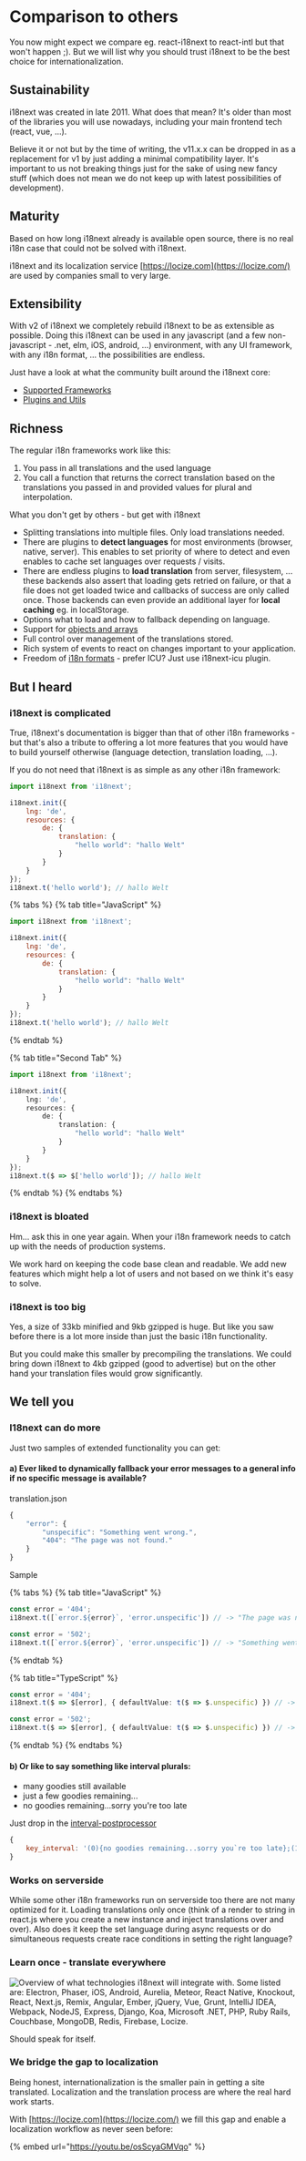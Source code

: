 # Comparison to others

You now might expect we compare eg. react-i18next to react-intl but that won't happen ;). But we will list why you should trust i18next to be the best choice for internationalization.

## Sustainability <a href="#sustainability" id="sustainability"></a>

i18next was created in late 2011. What does that mean? It's older than most of the libraries you will use nowadays, including your main frontend tech (react, vue, ...).

Believe it or not but by the time of writing, the v11.x.x can be dropped in as a replacement for v1 by just adding a minimal compatibility layer. It's important to us not breaking things just for the sake of using new fancy stuff (which does not mean we do not keep up with latest possibilities of development).

## Maturity <a href="#maturity" id="maturity"></a>

Based on how long i18next already is available open source, there is no real i18n case that could not be solved with i18next.

i18next and its localization service [https://locize.com](https://locize.com/) are used by companies small to very large.

## Extensibility <a href="#extensibility" id="extensibility"></a>

With v2 of i18next we completely rebuild i18next to be as extensible as possible. Doing this i18next can be used in any javascript (and a few non-javascript - .net, elm, iOS, android, ...) environment, with any UI framework, with any i18n format, ... the possibilities are endless.

Just have a look at what the community built around the i18next core:

* ​[Supported Frameworks​](supported-frameworks.md)
* ​[Plugins and Utils](plugins-and-utils.md)​

## Richness <a href="#richness" id="richness"></a>

The regular i18n frameworks work like this:

1. You pass in all translations and the used language
2. You call a function that returns the correct translation based on the translations you passed in and provided values for plural and interpolation.

What you don't get by others - but get with i18next

* Splitting translations into multiple files. Only load translations needed.
* There are plugins to **detect languages** for most environments (browser, native, server). This enables to set priority of where to detect and even enables to cache set languages over requests / visits.
* There are endless plugins to **load translation** from server, filesystem, ... these backends also assert that loading gets retried on failure, or that a file does not get loaded twice and callbacks of success are only called once. Those backends can even provide an additional layer for **local caching** eg. in localStorage.
* Options what to load and how to fallback depending on language.
* Support for [objects and arrays](https://www.i18next.com/translation-function/objects-and-arrays)
* Full control over management of the translations stored.
* Rich system of events to react on changes important to your application.
* Freedom of [i18n formats](https://www.i18next.com/overview/plugins-and-utils#i-18-n-formats) - prefer ICU? Just use i18next-icu plugin.

## But I heard <a href="#but-i-heard" id="but-i-heard"></a>

### i18next is complicated <a href="#i-18-next-is-complicated" id="i-18-next-is-complicated"></a>

True, i18next's documentation is bigger than that of other i18n frameworks - but that's also a tribute to offering a lot more features that you would have to build yourself otherwise (language detection, translation loading, ...).

If you do not need that i18next is as simple as any other i18n framework:

```javascript
import i18next from 'i18next';​

i18next.init({
    lng: 'de',
    resources: {
        de: {
            translation: {
                "hello world": "hallo Welt"
            }
        }
    }
});​
i18next.t('hello world'); // hallo Welt
```

{% tabs %}
{% tab title="JavaScript" %}
```javascript
import i18next from 'i18next';​

i18next.init({
    lng: 'de',
    resources: {
        de: {
            translation: {
                "hello world": "hallo Welt"
            }
        }
    }
});​
i18next.t('hello world'); // hallo Welt
```
{% endtab %}

{% tab title="Second Tab" %}
```typescript
import i18next from 'i18next';​

i18next.init({
    lng: 'de',
    resources: {
        de: {
            translation: {
                "hello world": "hallo Welt"
            }
        }
    }
});​
i18next.t($ => $['hello world']); // hallo Welt
```
{% endtab %}
{% endtabs %}

### i18next is bloated <a href="#i-18-next-is-bloated" id="i-18-next-is-bloated"></a>

Hm... ask this in one year again. When your i18n framework needs to catch up with the needs of production systems.

We work hard on keeping the code base clean and readable. We add new features which might help a lot of users and not based on we think it's easy to solve.

### i18next is too big <a href="#i-18-next-is-to-big" id="i-18-next-is-to-big"></a>

Yes, a size of 33kb minified and 9kb gzipped is huge. But like you saw before there is a lot more inside than just the basic i18n functionality.

But you could make this smaller by precompiling the translations. We could bring down i18next to 4kb gzipped (good to advertise) but on the other hand your translation files would grow significantly.

## We tell you <a href="#we-tell-you" id="we-tell-you"></a>

### I18next can do more <a href="#i-18-next-can-do-more" id="i-18-next-can-do-more"></a>

Just two samples of extended functionality you can get:

#### a) Ever liked to **dynamically fallback** your error messages to a general info if no specific message is available? <a href="#a-ever-liked-to-dynamically-fallback-your-error-messages-to-a-general-info-if-no-specific-message-is" id="a-ever-liked-to-dynamically-fallback-your-error-messages-to-a-general-info-if-no-specific-message-is"></a>

translation.json

```javascript
{
    "error": {
        "unspecific": "Something went wrong.",
        "404": "The page was not found."
    }
}
```

Sample

{% tabs %}
{% tab title="JavaScript" %}
```javascript
const error = '404';
i18next.t([`error.${error}`, 'error.unspecific']) // -> "The page was not found"​

const error = '502';
i18next.t([`error.${error}`, 'error.unspecific']) // -> "Something went wrong"
```
{% endtab %}

{% tab title="TypeScript" %}
```typescript
const error = '404';
i18next.t($ => $[error], { defaultValue: t($ => $.unspecific) }) // -> "The page was not found"​

const error = '502';
i18next.t($ => $[error], { defaultValue: t($ => $.unspecific) }) // -> "Something went wrong"
```
{% endtab %}
{% endtabs %}

#### b) Or like to say something like **interval plurals**: <a href="#b-or-like-to-say-something-like-interval-plurals" id="b-or-like-to-say-something-like-interval-plurals"></a>

* many goodies still available
* just a few goodies remaining...
* no goodies remaining...sorry you're too late

Just drop in the [interval-postprocessor](https://github.com/i18next/i18next-intervalPlural-postProcessor)​

```javascript
{
    key_interval: '(0){no goodies remaining...sorry you`re too late};(1-100){just a few goodies remaining...};(100-inf){many goodies still available};'
}
```

### Works on serverside <a href="#works-on-serverside" id="works-on-serverside"></a>

While some other i18n frameworks run on serverside too there are not many optimized for it. Loading translations only once (think of a render to string in react.js where you create a new instance and inject translations over and over). Also does it keep the set language during async requests or do simultaneous requests create race conditions in setting the right language?

### Learn once - translate everywhere <a href="#learn-once-translate-everywhere" id="learn-once-translate-everywhere"></a>

![Overview of what technologies i18next will integrate with. Some listed are: Electron, Phaser, iOS, Android, Aurelia, Meteor, React Native, Knockout, React, Next.js, Remix, Angular, Ember, jQuery, Vue, Grunt, IntelliJ IDEA, Webpack, NodeJS, Express, Django, Koa, Microsoft .NET, PHP, Ruby Rails, Couchbase, MongoDB, Redis, Firebase, Locize.](../.gitbook/assets/i18next_eco.jpg)

Should speak for itself.

### We bridge the gap to localization <a href="#we-bridge-the-gap-to-localization" id="we-bridge-the-gap-to-localization"></a>

Being honest, internationalization is the smaller pain in getting a site translated. Localization and the translation process are where the real hard work starts.

With [https://locize.com](https://locize.com/) we fill this gap and enable a localization workflow as never seen before:

{% embed url="https://youtu.be/osScyaGMVqo" %}
